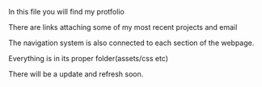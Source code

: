 In this file you will find my protfolio

There are links attaching some of my most recent projects and email 

The navigation system is also connected to each section of the webpage.

Everything is in its proper folder(assets/css etc)

There will be a update and refresh soon. 